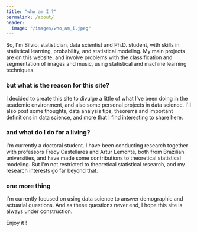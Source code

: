 ```yaml
---
title: "who am I ?"
permalink: /about/
header:
  image: "/images/who_am_i.jpeg"
---
```


So, I'm Silvio, statistician, data scientist and Ph.D. student, with skills in statistical learning, probability, and statistical modeling. My main projects are on this website, and involve problems with the classification and segmentation of images and music, using statistical and machine learning techniques.

### but what is the reason for this site?
I decided to create this site to divulge a little of what I've been doing in the academic environment, and also some personal projects in data science. I'll also post some thoughts, data analysis tips, theorems and important definitions in data science, and more that I find interesting to share here.

### and what do I do for a living?
I'm currently a doctoral student. I have been conducting research together with professors Fredy Castellares and Artur Lemonte, both from Brazilian universities, and have made some contributions to theoretical statistical modeling. But I'm not restricted to theoretical statistical research, and my research interests go far beyond that.

### one more thing
I'm currently focused on using data science to answer demographic and actuarial questions. And as these questions never end, I hope this site is always under construction.

Enjoy it !
